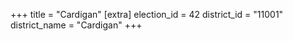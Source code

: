 +++
title = "Cardigan"
[extra]
election_id = 42
district_id = "11001"
district_name = "Cardigan"
+++
